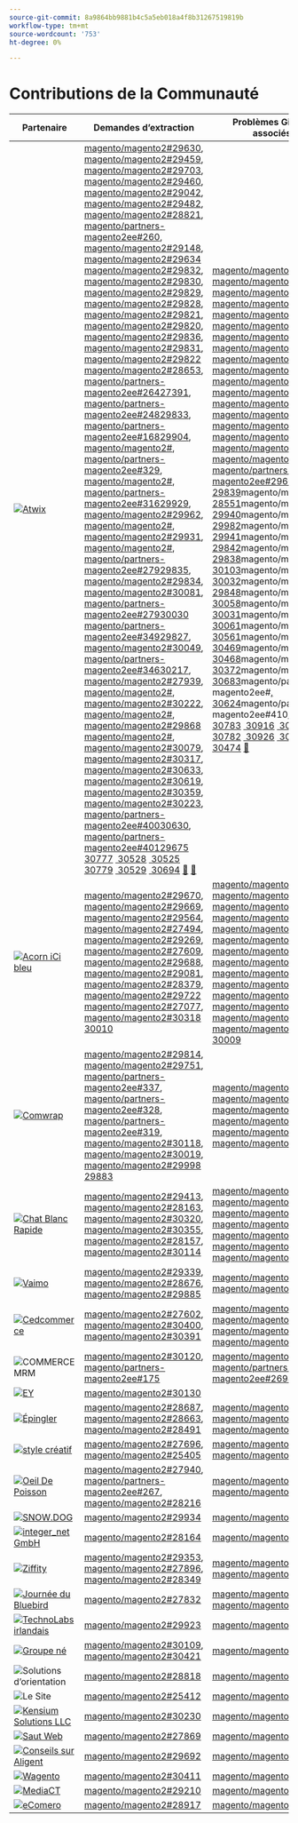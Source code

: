 ```yaml
---
source-git-commit: 8a9864bb9881b4c5a5eb018a4f8b31267519819b
workflow-type: tm+mt
source-wordcount: '753'
ht-degree: 0%

---
```

# Contributions de la Communauté

| Partenaire | Demandes d’extraction | Problèmes GitHub associés |
| ------- | ------- | ------- |
| <a target="_blank" href="https://partners.magento.com/portal/directory/?query=Atwix"><img alt="Atwix" src="https://avatars3.githubusercontent.com/t/2617739?s=400&v=4"></a> | [magento/magento2#29630](https://github.com/magento/magento2/pull/29630), [magento/magento2#29459](https://github.com/magento/magento2/pull/29459), [magento/magento2#29703](https://github.com/magento/magento2/pull/29703), [magento/magento2#29460](https://github.com/magento/magento2/pull/29460), [magento/magento2#29042](https://github.com/magento/magento2/pull/29042), [magento/magento2#29482](https://github.com/magento/magento2/pull/29482), [magento/magento2#28821](https://github.com/magento/magento2/pull/28821), [magento/partners-magento2ee#260](https://github.com/magento/partners-magento2ee/pull/260), [magento/magento2#29148](https://github.com/magento/magento2/pull/29148), [magento/magento2#29634](https://github.com/magento/magento2/pull/29634) [magento/magento2#29832](https://github.com/magento/magento2/pull/29832), [magento/magento2#29830](https://github.com/magento/magento2/pull/29830), [magento/magento2#29829](https://github.com/magento/magento2/pull/29829), [magento/magento2#29828](https://github.com/magento/magento2/pull/29828), [magento/magento2#29821](https://github.com/magento/magento2/pull/29821), [magento/magento2#29820](https://github.com/magento/magento2/pull/29820), [magento/magento2#29836](https://github.com/magento/magento2/pull/29836), [magento/magento2#29831](https://github.com/magento/magento2/pull/29831), [magento/magento2#29822](https://github.com/magento/magento2/pull/29822) [magento/magento2#28653](https://github.com/magento/magento2/pull/28653), [magento/partners-magento2ee#26427391](https://github.com/magento/magento2/pull/27391), [magento/partners-magento2ee#24829833](https://github.com/magento/magento2/pull/29833), [magento/partners-magento2ee#16829904](https://github.com/magento/magento2/pull/29904), [magento/magento2#](https://github.com/magento/partners-magento2ee/pull/264), [magento/partners-magento2ee#329](https://github.com/magento/partners-magento2ee/pull/248), [magento/magento2#](https://github.com/magento/partners-magento2ee/pull/168), [magento/partners-magento2ee#31629929](https://github.com/magento/magento2/pull/29929), [magento/magento2#29962](https://github.com/magento/magento2/pull/29962), [magento/magento2#](https://github.com/magento/partners-magento2ee/pull/329), [magento/magento2#29931](https://github.com/magento/magento2/pull/29931), [magento/magento2#](https://github.com/magento/partners-magento2ee/pull/316), [magento/partners-magento2ee#27929835](https://github.com/magento/magento2/pull/29835), [magento/magento2#29834](https://github.com/magento/magento2/pull/29834), [magento/magento2#30081](https://github.com/magento/magento2/pull/30081), [magento/partners-magento2ee#27930030](https://github.com/magento/magento2/pull/30030) [magento/partners-magento2ee#34929827](https://github.com/magento/magento2/pull/29827), [magento/magento2#30049](https://github.com/magento/magento2/pull/30049), [magento/partners-magento2ee#34630217](https://github.com/magento/magento2/pull/30217), [magento/magento2#27939](https://github.com/magento/magento2/pull/27939), [magento/magento2#](https://github.com/magento/partners-magento2ee/pull/279), [magento/magento2#30222](https://github.com/magento/magento2/pull/30222), [magento/magento2#](https://github.com/magento/partners-magento2ee/pull/349), [magento/magento2#29868](https://github.com/magento/magento2/pull/29868) [magento/magento2#](https://github.com/magento/partners-magento2ee/pull/346), [magento/magento2#30079](https://github.com/magento/magento2/pull/30079), [magento/magento2#30317](https://github.com/magento/magento2/pull/30317), [magento/magento2#30633](https://github.com/magento/magento2/pull/30633), [magento/magento2#30619](https://github.com/magento/magento2/pull/30619), [magento/magento2#30359](https://github.com/magento/magento2/pull/30359), [magento/magento2#30223](https://github.com/magento/magento2/pull/30223), [magento/partners-magento2ee#40030630](https://github.com/magento/magento2/pull/30630), [magento/partners-magento2ee#40129675](https://github.com/magento/magento2/pull/29675) [&#x200B; 30777](https://github.com/magento/magento2/pull/30777) [&#x200B; 30528](https://github.com/magento/magento2/pull/30528) [&#x200B; 30525](https://github.com/magento/magento2/pull/30525) [&#x200B; 30779](https://github.com/magento/magento2/pull/30779) [&#x200B; 30529](https://github.com/magento/magento2/pull/30529) [&#x200B; 30694](https://github.com/magento/magento2/pull/30694) [&#128279;](https://github.com/magento/partners-magento2ee/pull/400) [&#128279;](https://github.com/magento/partners-magento2ee/pull/401) | [magento/magento2#29649](https://github.com/magento/magento2/issues/29649), [magento/magento2#29712](https://github.com/magento/magento2/issues/29712), [magento/magento2#29501](https://github.com/magento/magento2/issues/29501), [magento/magento2#29145](https://github.com/magento/magento2/issues/29145), [magento/magento2#29500](https://github.com/magento/magento2/issues/29500), [magento/magento2#28520](https://github.com/magento/magento2/issues/28520), [magento/magento2#28558](https://github.com/magento/magento2/issues/28558), [magento/magento2#29648](https://github.com/magento/magento2/issues/29648), [magento/magento2#29843](https://github.com/magento/magento2/issues/29843), [magento/magento2#29845](https://github.com/magento/magento2/issues/29845) [magento/magento2#29846](https://github.com/magento/magento2/issues/29846), [magento/magento2#29847](https://github.com/magento/magento2/issues/29847), [magento/magento2#29824](https://github.com/magento/magento2/issues/29824), [magento/magento2#29823](https://github.com/magento/magento2/issues/29823), [magento/magento2#29841](https://github.com/magento/magento2/issues/29841), [magento/magento2#29844](https://github.com/magento/magento2/issues/29844), [magento/magento2#29825](https://github.com/magento/magento2/issues/29825), [magento/magento2#29531](https://github.com/magento/magento2/issues/29531), [magento/partners-magento2ee#29601](https://github.com/magento/magento2/issues/29601), [&#x200B; 29839](https://github.com/magento/magento2/issues/29839)magento/magento2#[, 28551](https://github.com/magento/partners-magento2ee/issues/28551)magento/magento2#[, 29940](https://github.com/magento/magento2/issues/29940)magento/magento2#[, 29982](https://github.com/magento/magento2/issues/29982)magento/magento2#[, 29941](https://github.com/magento/magento2/issues/29941)magento/magento2#[, 29842](https://github.com/magento/magento2/issues/29842)magento/magento2#[, 29838](https://github.com/magento/magento2/issues/29838)magento/magento2#[, 30103](https://github.com/magento/magento2/issues/30103)magento/magento2#[, 30032](https://github.com/magento/magento2/issues/30032)magento/magento2#[&#x200B; 29848](https://github.com/magento/magento2/issues/29848)magento/magento2#[, 30058](https://github.com/magento/magento2/issues/30058)magento/magento2#[, 30031](https://github.com/magento/magento2/issues/30031)magento/magento2#[, 30061](https://github.com/magento/magento2/issues/30061)magento/magento2#[, 30561](https://github.com/magento/magento2/issues/30561)magento/magento2#[, 30469](https://github.com/magento/magento2/issues/30469)magento/magento2#[, 30468](https://github.com/magento/magento2/issues/30468)magento/magento2#[, 30372](https://github.com/magento/magento2/issues/30372)magento/magento2#[&#x200B; 30683](https://github.com/magento/magento2/issues/30683)magento/partners-magento2ee#[, 30624](https://github.com/magento/magento2/issues/30624)magento/partners-magento2ee#410[&#x200B; 29168](https://github.com/magento/magento2/issues/29168) [&#x200B; 30783](https://github.com/magento/magento2/issues/30783) [&#x200B; 30916](https://github.com/magento/magento2/issues/30916) [&#x200B; 30917](https://github.com/magento/magento2/issues/30917) [&#x200B; 30782](https://github.com/magento/magento2/issues/30782) [&#x200B; 30926](https://github.com/magento/magento2/issues/30926) [&#x200B; 30625](https://github.com/magento/magento2/issues/30625) [&#x200B; 30474](https://github.com/magento/partners-magento2ee/issues/30474) [&#128279;](https://github.com/magento/partners-magento2ee/issues/410) |
| <a target="_blank" href="https://solutionpartners.adobe.com/s/directory/detail/blue+acorn+ici"><img alt="Acorn iCi bleu" src="https://avatars0.githubusercontent.com/t/2916141?s=400&v=4"></a> | [magento/magento2#29670](https://github.com/magento/magento2/pull/29670), [magento/magento2#29669](https://github.com/magento/magento2/pull/29669), [magento/magento2#29564](https://github.com/magento/magento2/pull/29564), [magento/magento2#27494](https://github.com/magento/magento2/pull/27494), [magento/magento2#29269](https://github.com/magento/magento2/pull/29269), [magento/magento2#27609](https://github.com/magento/magento2/pull/27609), [magento/magento2#29688](https://github.com/magento/magento2/pull/29688), [magento/magento2#29081](https://github.com/magento/magento2/pull/29081), [magento/magento2#28379](https://github.com/magento/magento2/pull/28379), [magento/magento2#29722](https://github.com/magento/magento2/pull/29722) [magento/magento2#27077](https://github.com/magento/magento2/pull/27077), [magento/magento2#30318](https://github.com/magento/magento2/pull/30318) [&#x200B; 30010](https://github.com/magento/magento2/pull/30010) | [magento/magento2#29672](https://github.com/magento/magento2/issues/29672), [magento/magento2#29673](https://github.com/magento/magento2/issues/29673), [magento/magento2#29679](https://github.com/magento/magento2/issues/29679), [magento/magento2#29537](https://github.com/magento/magento2/issues/29537), [magento/magento2#25595](https://github.com/magento/magento2/issues/25595), [magento/magento2#29689](https://github.com/magento/magento2/issues/29689), [magento/magento2#28154](https://github.com/magento/magento2/issues/28154), [magento/magento2#28428](https://github.com/magento/magento2/issues/28428), [magento/magento2#27397](https://github.com/magento/magento2/issues/27397), [magento/magento2#29729](https://github.com/magento/magento2/issues/29729) [magento/magento2#29558](https://github.com/magento/magento2/issues/29558), [magento/magento2#25110](https://github.com/magento/magento2/issues/25110), [magento/magento2#25886](https://github.com/magento/magento2/issues/25886), [magento/magento2#28286](https://github.com/magento/magento2/issues/28286) [&#x200B; 30009](https://github.com/magento/magento2/issues/30009) |
| <a target="_blank" href="https://partners.magento.com/portal/directory/?query=Comwrap"><img alt="Comwrap" src="https://avatars3.githubusercontent.com/t/2637428?s=400&v=4"></a> | [magento/magento2#29814](https://github.com/magento/magento2/pull/29814), [magento/magento2#29751](https://github.com/magento/magento2/pull/29751), [magento/partners-magento2ee#337](https://github.com/magento/partners-magento2ee/pull/337), [magento/partners-magento2ee#328](https://github.com/magento/partners-magento2ee/pull/328), [magento/partners-magento2ee#319](https://github.com/magento/partners-magento2ee/pull/319), [magento/magento2#30118](https://github.com/magento/magento2/pull/30118), [magento/magento2#30019](https://github.com/magento/magento2/pull/30019), [magento/magento2#29998](https://github.com/magento/magento2/pull/29998) [&#x200B; 29883](https://github.com/magento/magento2/pull/29883) | [magento/magento2#29718](https://github.com/magento/magento2/issues/29718), [magento/magento2#29372](https://github.com/magento/magento2/issues/29372), [magento/magento2#29927](https://github.com/magento/magento2/issues/29927), [magento/magento2#29930](https://github.com/magento/magento2/issues/29930), [magento/magento2#29926](https://github.com/magento/magento2/issues/29926), [magento/magento2#29880](https://github.com/magento/magento2/issues/29880) |
| <a target="_blank" href="https://solutionpartners.adobe.com/s/directory/detail/fast+white+cat"><img alt="Chat Blanc Rapide" src="https://avatars0.githubusercontent.com/t/3579504?s=400&v=4"></a> | [magento/magento2#29413](https://github.com/magento/magento2/pull/29413), [magento/magento2#28163](https://github.com/magento/magento2/pull/28163), [magento/magento2#30320](https://github.com/magento/magento2/pull/30320), [magento/magento2#30355](https://github.com/magento/magento2/pull/30355), [magento/magento2#28157](https://github.com/magento/magento2/pull/28157), [magento/magento2#30114](https://github.com/magento/magento2/pull/30114) | [magento/magento2#24060](https://github.com/magento/magento2/issues/24060), [magento/magento2#13401](https://github.com/magento/magento2/issues/13401), [magento/magento2#11175](https://github.com/magento/magento2/issues/11175), [magento/magento2#30296](https://github.com/magento/magento2/issues/30296), [magento/magento2#22503](https://github.com/magento/magento2/issues/22503), [magento/magento2#24091](https://github.com/magento/magento2/issues/24091), [magento/magento2#30073](https://github.com/magento/magento2/issues/30073) |
| <a target="_blank" href="https://partners.magento.com/portal/directory/?query=Vaimo"><img alt="Vaimo" src="https://avatars0.githubusercontent.com/t/2617778?s=400&v=4"></a> | [magento/magento2#29339](https://github.com/magento/magento2/pull/29339), [magento/magento2#28676](https://github.com/magento/magento2/pull/28676), [magento/magento2#29885](https://github.com/magento/magento2/pull/29885) | [magento/magento2#28633](https://github.com/magento/magento2/issues/28633), [magento/magento2#29890](https://github.com/magento/magento2/issues/29890) |
| <a target="_blank" href="https://partners.magento.com/portal/directory/?query=Cedcommerce"><img alt="Cedcommerce" src="https://avatars2.githubusercontent.com/t/3028824?s=400&v=4"></a> | [magento/magento2#27602](https://github.com/magento/magento2/pull/27602), [magento/magento2#30400](https://github.com/magento/magento2/pull/30400), [magento/magento2#30391](https://github.com/magento/magento2/pull/30391) | [magento/magento2#27350](https://github.com/magento/magento2/issues/27350), [magento/magento2#30361](https://github.com/magento/magento2/issues/30361), [magento/magento2#30362](https://github.com/magento/magento2/issues/30362), [magento/magento2#30255](https://github.com/magento/magento2/issues/30255) |
| <img alt="COMMERCE MRM" src="https://avatars0.githubusercontent.com/t/3714179?s=400&v=4"></a> | [magento/magento2#30120](https://github.com/magento/magento2/pull/30120), [magento/partners-magento2ee#175](https://github.com/magento/partners-magento2ee/pull/175) | [magento/magento2#30133](https://github.com/magento/magento2/issues/30133), [magento/partners-magento2ee#26943](https://github.com/magento/partners-magento2ee/issues/26943) |
| <a target="_blank" href="https://partners.magento.com/portal/directory/?query=EY"><img alt="EY" src="https://avatars1.githubusercontent.com/t/3415735?s=400&v=4"></a> | [magento/magento2#30130](https://github.com/magento/magento2/pull/30130) |  |
| <a target="_blank" href="https://partners.magento.com/portal/directory/?query=Pinpoint"><img alt="Épingler" src="https://avatars1.githubusercontent.com/t/2617766?s=400&v=4"></a> | [magento/magento2#28687](https://github.com/magento/magento2/pull/28687), [magento/magento2#28663](https://github.com/magento/magento2/pull/28663), [magento/magento2#28491](https://github.com/magento/magento2/pull/28491) | [magento/magento2#8538](https://github.com/magento/magento2/issues/8538), [magento/magento2#28479](https://github.com/magento/magento2/issues/28479), [magento/magento2#28186](https://github.com/magento/magento2/issues/28186) |
| <a target="_blank" href="https://partners.magento.com/portal/directory/?query=creativestyle"><img alt="style créatif" src="https://avatars1.githubusercontent.com/t/3230856?s=400&v=4"></a> | [magento/magento2#27696](https://github.com/magento/magento2/pull/27696), [magento/magento2#25405](https://github.com/magento/magento2/pull/25405) | [magento/magento2#29553](https://github.com/magento/magento2/issues/29553), [magento/magento2#25399](https://github.com/magento/magento2/issues/25399) |
| <a target="_blank" href="https://partners.magento.com/portal/directory/?query=Fisheye"><img alt="Oeil De Poisson" src="https://avatars1.githubusercontent.com/t/3171724?s=400&v=4"></a> | [magento/magento2#27940](https://github.com/magento/magento2/pull/27940), [magento/partners-magento2ee#267](https://github.com/magento/partners-magento2ee/pull/267), [magento/magento2#28216](https://github.com/magento/magento2/pull/28216) | [magento/magento2#29555](https://github.com/magento/magento2/issues/29555), [magento/magento2#13440](https://github.com/magento/magento2/issues/13440) |
| <a target="_blank" href="https://partners.magento.com/portal/directory/?query=SNOW.DOG"><img alt="SNOW.DOG" src="https://avatars1.githubusercontent.com/t/2617771?s=400&v=4"></a> | [magento/magento2#29934](https://github.com/magento/magento2/pull/29934) | [magento/magento2#29933](https://github.com/magento/magento2/issues/29933) |
| <a target="_blank" href="https://solutionpartners.adobe.com/s/directory/detail/integer_net+gmbh"><img alt="integer_net GmbH" src="https://avatars0.githubusercontent.com/t/3161792?s=400&v=4"></a> | [magento/magento2#28164](https://github.com/magento/magento2/pull/28164) | [magento/magento2#29585](https://github.com/magento/magento2/issues/29585) |
| <a target="_blank" href="https://partners.magento.com/portal/directory/?query=Ziffity"><img alt="Ziffity" src="https://avatars1.githubusercontent.com/t/3432500?s=400&v=4"></a> | [magento/magento2#29353](https://github.com/magento/magento2/pull/29353), [magento/magento2#27896](https://github.com/magento/magento2/pull/27896), [magento/magento2#28349](https://github.com/magento/magento2/pull/28349) | [magento/magento2#29194](https://github.com/magento/magento2/issues/29194), [magento/magento2#29098](https://github.com/magento/magento2/issues/29098) |
| <a target="_blank" href="https://solutionpartners.adobe.com/s/directory/detail/bluebird+day"><img alt="Journée du Bluebird" src="https://avatars3.githubusercontent.com/t/3537205?s=400&v=4"></a> | [magento/magento2#27832](https://github.com/magento/magento2/pull/27832) | [magento/magento2#11998](https://github.com/magento/magento2/issues/11998), [magento/magento2#27500](https://github.com/magento/magento2/issues/27500) |
| <a target="_blank" href="https://solutionpartners.adobe.com/s/directory/detail/krish+technolabs"><img alt="TechnoLabs irlandais" src="https://avatars0.githubusercontent.com/t/2849637?s=400&v=4"></a> | [magento/magento2#29923](https://github.com/magento/magento2/pull/29923) | [magento/magento2#29920](https://github.com/magento/magento2/issues/29920) |
| <a target="_blank" href="https://solutionpartners.adobe.com/s/directory/detail/born+group"><img alt="Groupe né" src="https://avatars1.githubusercontent.com/t/3879151?s=400&v=4"></a> | [magento/magento2#30109](https://github.com/magento/magento2/pull/30109), [magento/magento2#30421](https://github.com/magento/magento2/pull/30421) | [magento/magento2#30125](https://github.com/magento/magento2/issues/30125) |
| <img alt="Solutions d’orientation" src="https://avatars2.githubusercontent.com/t/3888698?s=400&v=4"></a> | [magento/magento2#28818](https://github.com/magento/magento2/pull/28818) | [magento/magento2#29546](https://github.com/magento/magento2/issues/29546) |
| <img alt="Le Site" src="https://avatars3.githubusercontent.com/t/3649033?s=400&v=4"></a> | [magento/magento2#25412](https://github.com/magento/magento2/pull/25412) | [magento/magento2#25411](https://github.com/magento/magento2/issues/25411) |
| <a target="_blank" href="https://solutionpartners.adobe.com/s/directory/detail/kensium"><img alt="Kensium Solutions LLC" src="https://avatars2.githubusercontent.com/t/3158707?s=400&v=4"></a> | [magento/magento2#30230](https://github.com/magento/magento2/pull/30230) | [magento/magento2#30179](https://github.com/magento/magento2/issues/30179) |
| <a target="_blank" href="https://partners.magento.com/portal/directory/?query=Webjump"><img alt="Saut Web" src="https://avatars3.githubusercontent.com/t/2849617?s=400&v=4"></a> | [magento/magento2#27869](https://github.com/magento/magento2/pull/27869) | [magento/magento2#27866](https://github.com/magento/magento2/issues/27866) |
| <a target="_blank" href="https://solutionpartners.adobe.com/s/directory/detail/aligent+consulting"><img alt="Conseils sur Aligent" src="https://avatars3.githubusercontent.com/t/2686050?s=400&v=4"></a> | [magento/magento2#29692](https://github.com/magento/magento2/pull/29692) | [magento/magento2#30243](https://github.com/magento/magento2/issues/30243) |
| <a target="_blank" href="https://partners.magento.com/portal/directory/?query=Wagento"><img alt="Wagento" src="https://avatars0.githubusercontent.com/t/2617781?s=400&v=4"></a> | [magento/magento2#30411](https://github.com/magento/magento2/pull/30411) | [magento/magento2#30408](https://github.com/magento/magento2/issues/30408) |
| <a target="_blank" href="https://partners.magento.com/portal/directory/?query=MediaCT"><img alt="MediaCT" src="https://avatars3.githubusercontent.com/t/2617762?s=400&v=4"></a> | [magento/magento2#29210](https://github.com/magento/magento2/pull/29210) | [magento/magento2#29515](https://github.com/magento/magento2/issues/29515) |
| <a target="_blank" href="https://partners.magento.com/portal/directory/?query=eComero"><img alt="eComero" src="https://avatars0.githubusercontent.com/t/3942626?s=400&v=4"></a> | [magento/magento2#28917](https://github.com/magento/magento2/pull/28917) | [magento/magento2#29656](https://github.com/magento/magento2/issues/29656) |
